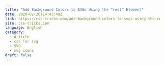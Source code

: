 ```yaml
---
title: "Add Background Colors to SVGs Using the “rect” Element"
date: 2020-02-20T14:43:48Z
link: https://css-tricks.com/add-background-colors-to-svgs-using-the-rect-element/?utm_medium=RSS&utm_source=news.12bit.vn
site: css-tricks.com
language: English
category:
  - Article
  - css for svg
  - SVG
  - svg icons
draft: false
---
```

